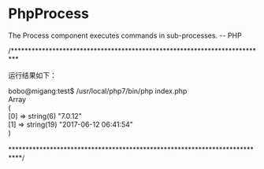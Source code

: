 # PhpProcess
The Process component executes commands in sub-processes. -- PHP


/**************************************************************************

  运行结果如下：  

  bobo@migang:test$ /usr/local/php7/bin/php index.php <br>
  Array<br>
  (<br>
      [0] => string(6) "7.0.12"<br>
      [1] => string(19) "2017-06-12 06:41:54"<br>
  )<br>
<br>
***************************************************************************/
